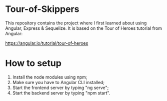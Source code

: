 # Tour-of-Skippers
This repository contains the project where I first learned about using Angular, Express & Sequelize.
It is based on the Tour of Heroes tutorial from Angular:

https://angular.io/tutorial/tour-of-heroes

# How to setup

1. Install the node modules using npm;
2. Make sure you have to Angular CLI installed;
3. Start the frontend server by typing "ng serve";
4. Start the backend server by typing "npm start".
